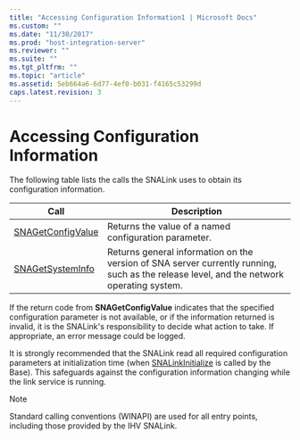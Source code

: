 ```yaml
---
title: "Accessing Configuration Information1 | Microsoft Docs"
ms.custom: ""
ms.date: "11/30/2017"
ms.prod: "host-integration-server"
ms.reviewer: ""
ms.suite: ""
ms.tgt_pltfrm: ""
ms.topic: "article"
ms.assetid: 5eb664a6-6d77-4ef0-b031-f4165c53299d
caps.latest.revision: 3
---
```

# Accessing Configuration Information
The following table lists the calls the SNALink uses to obtain its configuration information.  
  
|**Call**|Description|  
|--------------|-----------------|  
|[SNAGetConfigValue](../HIS2010/snagetconfigvalue1.md)|Returns the value of a named configuration parameter.|  
|[SNAGetSystemInfo](../HIS2010/snagetsysteminfo2.md)|Returns general information on the version of SNA server currently running, such as the release level, and the network operating system.|  
  
 If the return code from **SNAGetConfigValue** indicates that the specified configuration parameter is not available, or if the information returned is invalid, it is the SNALink's responsibility to decide what action to take. If appropriate, an error message could be logged.  
  
 It is strongly recommended that the SNALink read all required configuration parameters at initialization time (when [SNALinkInitialize](../HIS2010/snalinkinitialize1.md) is called by the Base). This safeguards against the configuration information changing while the link service is running.  
  
> [!NOTE]
>  Standard calling conventions (WINAPI) are used for all entry points, including those provided by the IHV SNALink.